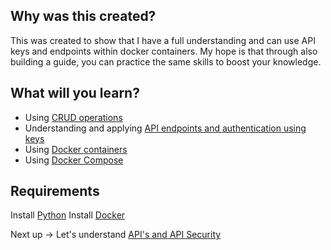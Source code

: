 ## Why was this created?
This was created to show that I have a full understanding and can use API keys and endpoints within docker containers. My hope is that through also building a guide, you can practice the same skills to boost your knowledge.

## What will you learn?
- Using [CRUD operations](https://www.codecademy.com/article/what-is-crud)
- Understanding and applying [API endpoints and authentication using keys](https://www.fortinet.com/resources/cyberglossary/api-key)
- Using [Docker containers](https://www.docker.com/resources/what-container/)
- Using [Docker Compose](https://docs.docker.com/compose/)
  
## Requirements
Install [Python](https://www.python.org/downloads/)
Install [Docker](https://www.docker.com/products/docker-desktop/)

Next up -> Let's understand [API's and API Security](https://github.com/dk-fern/todo-list-app/blob/e9ea59b12fb11b3981c7d516fa328c1246c49330/Project%20Guide/1_APIs%20and%20API%20Security)
